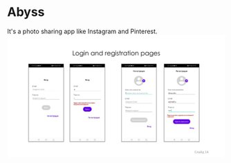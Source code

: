 # Abyss
It's a photo sharing app like Instagram and Pinterest.
![alt text](https://raw.githubusercontent.com/Anacon6a/Abyss/f3c9108ce63c0d066cd8484faf8a40671e954f9e/app/src/main/res/img/1.jpg?raw=true)

